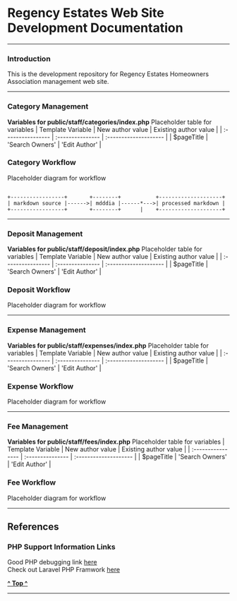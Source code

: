 
# Regency Estates Web Site Development Documentation 

---
### Introduction
This is the development repository for Regency Estates Homeowners Association
management web site.

---
### Category Management

**Variables for public/staff/categories/index.php**
Placeholder table for variables
| Template Variable | New author value | Existing author value |
| :---------------- | :--------------- | :-------------------- |
| $pageTitle        | 'Search Owners'  | 'Edit Author'         |

### Category Workflow
Placeholder diagram for workflow 
~~~~~ {.ditaa .no-separation}

+-----------------+       +--------+           +--------------------+
| markdown source |------>| mdddia |------*--->| processed markdown |
+-----------------+       +--------+      |    +--------------------+
~~~~~

---
### Deposit Management

**Variables for public/staff/deposit/index.php**
Placeholder table for variables
| Template Variable | New author value | Existing author value |
| :---------------- | :--------------- | :-------------------- |
| $pageTitle        | 'Search Owners'  | 'Edit Author'         |

### Deposit Workflow
Placeholder diagram for workflow 

---
### Expense Management

<a name="expense_sp_1"></a>
**Variables for public/staff/expenses/index.php**
Placeholder table for variables
| Template Variable | New author value | Existing author value |
| :---------------- | :--------------- | :-------------------- |
| $pageTitle        | 'Search Owners'  | 'Edit Author'         |

### Expense Workflow
Placeholder diagram for workflow 

---
### Fee Management

**Variables for public/staff/fees/index.php**
Placeholder table for variables
| Template Variable | New author value | Existing author value |
| :---------------- | :--------------- | :-------------------- |
| $pageTitle        | 'Search Owners'  | 'Edit Author'         |

### Fee Workflow
Placeholder diagram for workflow 


---
<a name="references"></a>
## References

<a name="referenes_sp_1"></a>
### PHP Support Information Links

Good PHP debugging link [here](https://stackify.com/php-debugging-guide/)  
Check out Laravel PHP Framwork [here](https://laravel.com)  

[**^ Top ^**](#toc)

---

